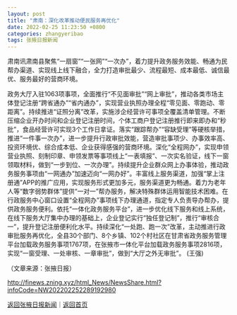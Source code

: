 ```yaml
---
layout: post
title: "肃南：深化改革推动便民服务再优化"
date: 2022-02-25 11:23:50 +0800
categories: zhangyeribao
tags: 张掖日报新闻
---
```

<p>肃南讯肃南县聚焦“一扇窗”“一张网”“一次办”，着力提升政务服务效能、畅通为民帮办渠道、实现线上线下融合，全力打造审批最少、流程最短、成本最低、诚信最优、服务最好的营商环境。 </p>
 <p>政务大厅入驻1063项事项，全面推行“不见面审批”“网上审批”，推动各类市场主体登记注册“跨省通办”“省内通办”，实现营业执照办理全程“零见面、零跑动、零距离”。持续推进“证照分离”改革，实施涉企经营许可事项全覆盖清单管理。不断压缩企业开办时间和企业登记注册时间，个体工商户登记注册推行即来即办和“秒批”，食品经营许可实现3个工作日拿证。落实“跟踪帮办”“容缺受理”等硬核举措，推进“一件事一次办”，进一步提升行政审批效能，营造审批事项少、办事效率高、投资环境优、综合成本低、企业获得感强的营商环境。深化“全程网办”，实现申领营业执照、刻制印章、申领发票等事项线上“一表填报”、一次实名验证，线下一窗领取材料，做到“一步到位、一次办理”。持续提升企业群众网上办事体验，推动政务服务事项由“一网通办”加速迈向“一网办好”。丰富线上服务渠道，加强“掌上注册通”APP的推广应用，实现服务形式更加多元，服务渠道更为畅通。着力为老年人等“数字弱势群体”提供“一对一”帮办服务，解决特殊群体运用智能技术困难。在行政服务中心窗口设置“全程网办”事项线下办理通道，指定专人负责导办帮办，提供政务服务便利。依托“一体化政务服务平台”，进一步优化线下服务和线上系统，在线下服务大厅集中办理的基础上，企业登记实行“独任登记制”，推行“审核合一”，提升登记注册便利化水平。持续深化“一处跑、跑一次”改革，主动推进行政审批服务再优化，全县30个部门、8个乡镇、102个村社区在甘肃省政务服务管理平台加载政务服务事项1767项，在张掖市一体化平台加载政务服务事项2816项，实现“一窗受理、一处审核、一章审批”，做到“大厅之外无审批”。 (王强)</p><p class="em_media">（文章来源：张掖日报）</p>

<http://finews.zning.xyz/html_News/NewsShare.html?infoCode=NW202202252289192980>

[返回张掖日报新闻](//finews.withounder.com/category/zhangyeribao.html)｜[返回首页](//finews.withounder.com/)
